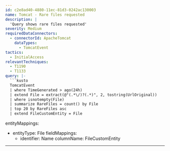 ```yaml
---
id: c2e8ad40-4880-11ec-81d3-0242ac130003
name: Tomcat - Rare files requested
description: |
  'Query shows rare files requested'
severity: Medium
requiredDataConnectors:
  - connectorId: ApacheTomcat
    dataTypes:
      - TomcatEvent
tactics:
  - InitialAccess
relevantTechniques:
  - T1190
  - T1133
query: |-
  ```kusto
  TomcatEvent
  | where TimeGenerated > ago(24h)
  | extend File = extract(@"(.*\/)?(.*)", 2, tostring(UrlOriginal))
  | where isnotempty(File)
  | summarize RareFiles = count() by File
  | top 20 by RareFiles asc
  | extend FileCustomEntity = File
  ```
entityMappings:
  - entityType: File
    fieldMappings:
      - identifier: Name
        columnName: FileCustomEntity
---
```


